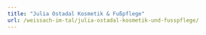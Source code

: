 ```yaml
---
title: "Julia Ostadal Kosmetik & Fußpflege"
url: /weissach-im-tal/julia-ostadal-kosmetik-und-fusspflege/
---
```

